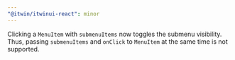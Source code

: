 ```yaml
---
"@itwin/itwinui-react": minor
---
```


Clicking a `MenuItem` with `submenuItems` now toggles the submenu visibility. Thus, passing `submenuItems` and `onClick` to `MenuItem` at the same time is not supported.
